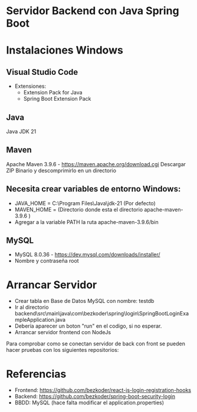 # Servidor Backend con Java Spring Boot

# Instalaciones Windows
## Visual Studio Code
- Extensiones:
  - Extension Pack for Java
  - Spring Boot Extension Pack

## Java
Java JDK 21

## Maven
Apache Maven 3.9.6 - https://maven.apache.org/download.cgi
Descargar ZIP Binario y descomprimirlo en un directorio

## Necesita crear variables de entorno Windows:
- JAVA_HOME = C:\Program Files\Java\jdk-21 (Por defecto)
- MAVEN_HOME = (Directorio donde esta el directorio apache-maven-3.9.6 )
- Agregar a la variable PATH la ruta apache-maven-3.9.6/bin

## MySQL
- MySQL 8.0.36 - https://dev.mysql.com/downloads/installer/
- Nombre y contraseña root

# Arrancar Servidor

- Crear tabla en Base de Datos MySQL con nombre: testdb
- Ir al directorio backend\src\main\java\com\bezkoder\spring\login\SpringBootLoginExampleApplication.java
- Debería aparecer un boton "run" en el codigo, si no esperar.
- Arrancar servidor frontend con NodeJs


Para comprobar como se conectan servidor de back con front se pueden hacer pruebas con los siguientes repositorios:

# Referencias
- Frontend: https://github.com/bezkoder/react-js-login-registration-hooks
- Backend: https://github.com/bezkoder/spring-boot-security-login
- BBDD: MySQL (hace falta modificar el application.properties)
